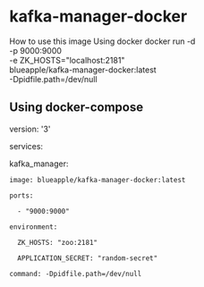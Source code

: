 # kafka-manager-docker

How to use this image
Using docker
docker run -d \
     -p 9000:9000  \
     -e ZK_HOSTS="localhost:2181" \
     blueapple/kafka-manager-docker:latest \
     -Dpidfile.path=/dev/null


## Using docker-compose


version: '3'

services:

  kafka_manager:
  
    image: blueapple/kafka-manager-docker:latest
    
    ports:
    
      - "9000:9000"  
      
    environment:
    
      ZK_HOSTS: "zoo:2181" 
      
      APPLICATION_SECRET: "random-secret"
      
    command: -Dpidfile.path=/dev/null
